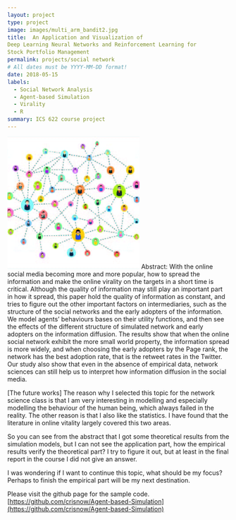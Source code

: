 ```yaml
---
layout: project
type: project
image: images/multi_arm_bandit2.jpg
title:  An Application and Visualization of
Deep Learning Neural Networks and Reinforcement Learning for
Stock Portfolio Management
permalink: projects/social network
# All dates must be YYYY-MM-DD format!
date: 2018-05-15
labels:
  - Social Network Analysis
  - Agent-based Simulation
  - Virality
  - R
summary: ICS 622 course project
---
```


<img class="ui medium right floated rounded image" src="../images/social_network.jpg">
Abstract:
With the online social media becoming more and more popular, how to spread the information and make the online virality on the targets in a short time is critical. Although the quality of information may still play an important part in how it spread, this paper hold the quality of information as constant, and tries to figure out the other important factors on intermediaries, such as the structure of the social networks and the early adopters of the information. We model agents’ behaviours bases on their utility functions, and then see the effects of the different structure of simulated network and early adopters on the information diffusion. The results show that when the online social network exhibit the more small world property, the information spread is more widely, and when choosing the early adopters by the Page rank, the network has the best adoption rate, that is the retweet rates in the Twitter. Our study also show that even in the absence of empirical data, network sciences can still help us to interpret how information diffusion in the social media.

[The future works]
The reason why I selected this topic for the network science class is that I am very interesting in modelling and especially modelling the behaviour of the human being, which always failed in the reality. The other reason is that I also like the statistics. I have found that the literature in online vitality largely covered this two areas.

So you can see from the abstract that I got some theoretical results from the simulation models, but I can not see the application part, how the empirical results verify the theoretical part? I try to figure it out, but at least in the final report in the course I did not give an answer.

I was wondering if I want to continue this topic, what should be my focus?Perhaps to finish the empirical part will be my next destination.


Please visit the github page for the sample code. 
[https://github.com/crisnow/Agent-based-Simulation](https://github.com/crisnow/Agent-based-Simulation)
